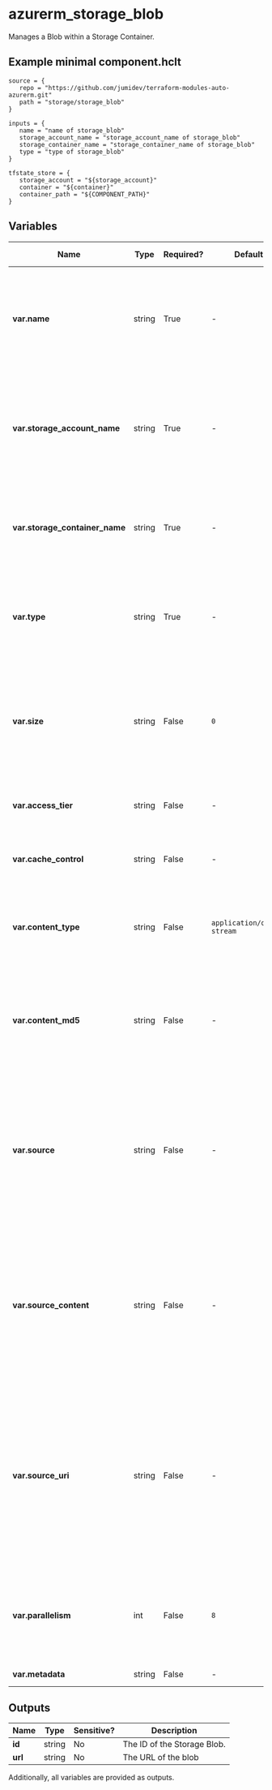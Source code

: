 # azurerm_storage_blob

Manages a Blob within a Storage Container.

## Example minimal component.hclt

```hcl
source = {
   repo = "https://github.com/jumidev/terraform-modules-auto-azurerm.git" 
   path = "storage/storage_blob" 
}

inputs = {
   name = "name of storage_blob" 
   storage_account_name = "storage_account_name of storage_blob" 
   storage_container_name = "storage_container_name of storage_blob" 
   type = "type of storage_blob" 
}

tfstate_store = {
   storage_account = "${storage_account}" 
   container = "${container}" 
   container_path = "${COMPONENT_PATH}" 
}

```

## Variables

| Name | Type | Required? |  Default  |  possible values |  Description |
| ---- | ---- | --------- |  ----------- | ----------- | ----------- |
| **var.name** | string | True | -  |  -  |  The name of the storage blob. Must be unique within the storage container the blob is located. Changing this forces a new resource to be created. | 
| **var.storage_account_name** | string | True | -  |  -  |  Specifies the storage account in which to create the storage container. Changing this forces a new resource to be created. Changing this forces a new resource to be created. | 
| **var.storage_container_name** | string | True | -  |  -  |  The name of the storage container in which this blob should be created. Changing this forces a new resource to be created. | 
| **var.type** | string | True | -  |  `Append`, `Block`, `Page`  |  The type of the storage blob to be created. Possible values are `Append`, `Block` or `Page`. Changing this forces a new resource to be created. | 
| **var.size** | string | False | `0`  |  -  |  Used only for `page` blobs to specify the size in bytes of the blob to be created. Must be a multiple of 512. Defaults to `0`. Changing this forces a new resource to be created. | 
| **var.access_tier** | string | False | -  |  `Archive`, `Cool`, `Hot`  |  The access tier of the storage blob. Possible values are `Archive`, `Cool` and `Hot`. | 
| **var.cache_control** | string | False | -  |  -  |  Controls the [cache control header](https://developer.mozilla.org/en-US/docs/Web/HTTP/Headers/Cache-Control) content of the response when blob is requested . | 
| **var.content_type** | string | False | `application/octet-stream`  |  -  |  The content type of the storage blob. Cannot be defined if `source_uri` is defined. Defaults to `application/octet-stream`. | 
| **var.content_md5** | string | False | -  |  -  |  The MD5 sum of the blob contents. Cannot be defined if `source_uri` is defined, or if blob type is Append or Page. Changing this forces a new resource to be created. | 
| **var.source** | string | False | -  |  -  |  An absolute path to a file on the local system. This field cannot be specified for Append blobs and cannot be specified if `source_content` or `source_uri` is specified. Changing this forces a new resource to be created. | 
| **var.source_content** | string | False | -  |  -  |  The content for this blob which should be defined inline. This field can only be specified for Block blobs and cannot be specified if `source` or `source_uri` is specified. Changing this forces a new resource to be created. | 
| **var.source_uri** | string | False | -  |  -  |  The URI of an existing blob, or a file in the Azure File service, to use as the source contents for the blob to be created. Changing this forces a new resource to be created. This field cannot be specified for Append blobs and cannot be specified if `source` or `source_content` is specified. | 
| **var.parallelism** | int | False | `8`  |  -  |  The number of workers per CPU core to run for concurrent uploads. Defaults to `8`. Changing this forces a new resource to be created. | 
| **var.metadata** | string | False | -  |  -  |  A map of custom blob metadata. | 



## Outputs

| Name | Type | Sensitive? | Description |
| ---- | ---- | --------- | --------- |
| **id** | string | No  | The ID of the Storage Blob. | 
| **url** | string | No  | The URL of the blob | 

Additionally, all variables are provided as outputs.
